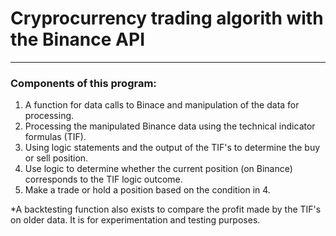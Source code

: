 # Cryprocurrency trading algorith with the Binance API
---
### Components of this program:
1. A function for data calls to Binace and manipulation of the data for processing.
2. Processing the manipulated Binance data using the technical indicator formulas (TIF).
3. Using logic statements and the output of the TIF's to determine the buy or sell position.
4. Use logic to determine whether the current position (on Binance) corresponds to the TIF logic outcome.
5. Make a trade or hold a position based on the condition in 4.

*A backtesting function also exists to compare the profit made by the TIF's on older data. It is for experimentation and testing purposes.
